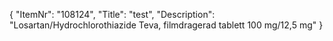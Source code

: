 {
  "ItemNr": "108124",
  "Title": "test",
  "Description": "Losartan/Hydrochlorothiazide Teva, filmdragerad tablett 100 mg/12,5 mg"
}
